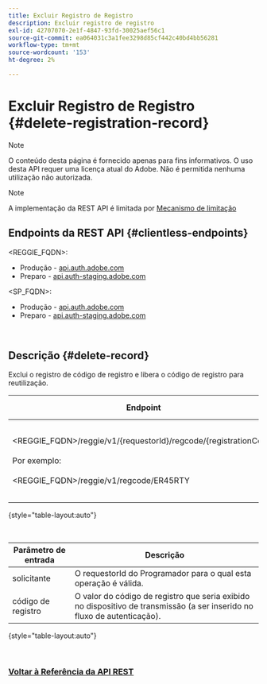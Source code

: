 ```yaml
---
title: Excluir Registro de Registro
description: Excluir registro de registro
exl-id: 42707070-2e1f-4847-93fd-30025aef56c1
source-git-commit: ea064031c3a1fee3298d85cf442c40bd4bb56281
workflow-type: tm+mt
source-wordcount: '153'
ht-degree: 2%

---
```


# Excluir Registro de Registro {#delete-registration-record}

>[!NOTE]
>
>O conteúdo desta página é fornecido apenas para fins informativos. O uso desta API requer uma licença atual do Adobe. Não é permitida nenhuma utilização não autorizada.

>[!NOTE]
>
> A implementação da REST API é limitada por [Mecanismo de limitação](/help/authentication/throttling-mechanism.md)

## Endpoints da REST API {#clientless-endpoints}

&lt;REGGIE_FQDN>:

* Produção - [api.auth.adobe.com](http://api.auth.adobe.com/)
* Preparo - [api.auth-staging.adobe.com](http://api.auth-staging.adobe.com/)

&lt;SP_FQDN>:

* Produção - [api.auth.adobe.com](http://api.auth.adobe.com/)
* Preparo - [api.auth-staging.adobe.com](http://api.auth-staging.adobe.com/)

</br>


## Descrição {#delete-record}

Exclui o registro de código de registro e libera o código de registro para reutilização.

| Endpoint | Chamado </br>por | Entrada   </br>Parâmetros | HTTP </br>Método | Resposta | Resposta HTTP </br> |
| --- | --- | --- | --- | --- | --- |
| &lt;REGGIE_FQDN>/reggie/v1/{requestorId}/regcode/{registrationCode}</br></br>Por exemplo:</br></br>&lt;REGGIE_FQDN>/reggie/v1/regcode/ER45RTY | Aplicativo de Streaming</br></br>ou</br></br>Serviço de Programador | 1. ID do Solicitante </br>    (Componente do caminho)</br>2.  Código de registro </br>    (Componente do caminho) | DELETE | Nenhum | 204 |

{style="table-layout:auto"}

</br>

| Parâmetro de entrada | Descrição |
| --- | --- |
| solicitante | O requestorId do Programador para o qual esta operação é válida. |
| código de registro | O valor do código de registro que seria exibido no dispositivo de transmissão (a ser inserido no fluxo de autenticação). |

{style="table-layout:auto"}

</br>

### [Voltar à Referência da API REST](/help/authentication/rest-api-reference.md)
